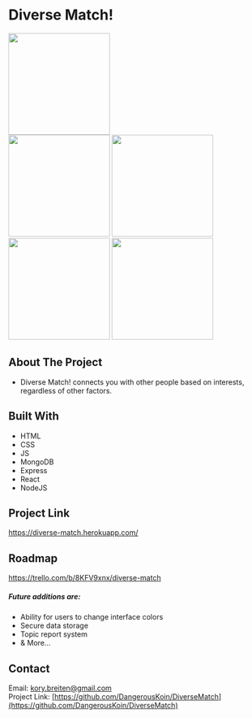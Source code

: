 # Diverse Match!
<div>
<img src="https://i.imgur.com/pRikt4L.png" width="200">
  </div>
  <div>
<img src="https://i.imgur.com/dw4hyFa.png" width="200"> <img src="https://i.imgur.com/zYQNFoR.png" width="200">
<img src="https://i.imgur.com/mcd27Hd.png" width="200"> <img src="https://i.imgur.com/w1Fbkgk.png" width="200">
  </div>


<!-- ABOUT THE PROJECT -->
## About The Project
* Diverse Match! connects you with other people based on interests, regardless of other factors.


## Built With
* HTML
* CSS
* JS
* MongoDB
* Express
* React
* NodeJS


<!-- USAGE EXAMPLES -->
## Project Link
https://diverse-match.herokuapp.com/


<!-- ROADMAP -->
## Roadmap
https://trello.com/b/8KFV9xnx/diverse-match


##### Future additions are:
* Ability for users to change interface colors
* Secure data storage
* Topic report system
* & More...


<!-- CONTACT -->
## Contact
Email: kory.breiten@gmail.com
<br>
Project Link: [https://github.com/DangerousKoin/DiverseMatch](https://github.com/DangerousKoin/DiverseMatch)
